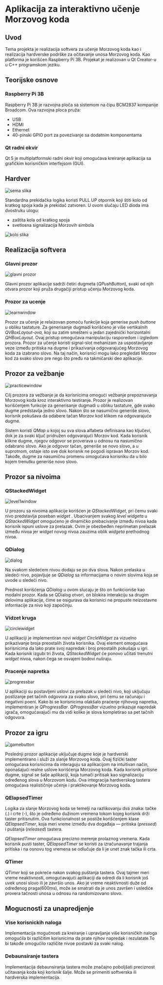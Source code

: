 # Aplikacija za interaktivno učenje Morzovog koda

## Uvod

Tema projekta je realizacija softvera za učenje Morzovog koda kao i realizacija hardverske podrške za očitavanje unosa Morzovog koda. Kao platforma je korišćen Raspberry Pi 3B. Projekat je realizovan u Qt Creator-u u C++ programskom jeziku.

## Teorijske osnove

### Raspberry Pi 3B

Raspberry Pi 3B je razvojna ploča sa sistemom na čipu BCM2837 kompanije Broadcom. 
Ova razvojna ploca pruža: 
* USB 
* HDMI
* Ethernet 
* 40-pinski GPIO port za povezivanje sa dodatnim komponentama

### Qt radni okvir

Qt 5 je multiplatformski radni okvir koji omogućava kreiranje aplikacija sa grafičkim korisničkim interfejsom (GUI). 

## Hardver

![sema slika](skibidi.png)

Standardna prekidačka logika koristi PULL UP otpornik koji štiti kolo od kratkog spoja kada je prekidač zatvoren. U ovom slučaju LED dioda ima dvostruku ulogu:
* zaštita kola od kratkog spoja
* svetlosna signalizacija Morzovih simbola


![kolo slika](kolo.jpeg)

## Realizacija softvera

### Glavni prozor

![glavni prozor](mainwindow.jpeg)


Glavni prozor aplikacije sadrži četiri dugmeta (*QPushButton*), svaki od njih otvara prozor koji pruža drugačiji pristup učenju Morzovog koda.

### Prozor za ucenje

![learnwindow](learnwindow.jpeg)

Prozor za učenje je relaizovan pomoću funkcije koja generise *push buttone* u obliku tastature. Za generisanje dugmadi korišćeno je više vertikalnih *QVBoxLayout-ova,* koji su zatim smešteni u jedan zajednički horizontalni *QHBoxLayout*. Ovaj pristup omogućava manipulaciju rasporedom i izgledom prozora. Prozor za učenje koristi signal-slot mehanizam za uspostavljanje veze između pritiska na dugme i prikazivanja odgovarajućeg Morzovog koda za izabrano slovo. Na taj način, korisnici mogu lako pregledati Morzov kod za svako slovo pre nego što pređu na takmičarski deo aplikacije.

## Prozor za vežbanje

![practicewindow](practice.jpeg)

Cilj prozora za vežbanje je da korisnicima omogući vežbanje prepoznavanja Morzovog koda kroz interaktivno testiranje. Prozor je realizovan korišćenjem funkcije za generisanje dugmadi u obliku tastature, gde svako dugme predstavlja jedno slovo.  Nakon što se nasumično generiše slovo, korisnik pokušava da odabere tačan Morzov kod klikom na odgovarajuće dugme.

Sistem koristi *QMap* u kojoj su sva slova alfabeta definisana kao ključevi, dok je za svaki ključ pridružen odgovarajući Morzov kod. Kada korisnik klikne dugme, njegov odgovor se proverava u odnosu na nasumično odabrano slovo. Ako je odgovor tačan, generiše se novo slovo, a u suprotnom, ostaje isto sve dok korisnik ne pogodi ispravan Morzov kod. Takođe, dugme za nasumičnu promenu omogućava korisniku da u bilo kojem trenutku generiše novo slovo.

## Prozor sa nivoima

### QStackedWidget

![level1window](level1.jpeg)

U prozoru sa nivoima aplikacije korišćen je *QStackedWidget*, pri čemu svaki nivo predstavlja poseban *widget* . Ubacivanjem svakog *level widgeta* u *QStackedWidget* omogućeno je dinamičko prebacivanje između nivoa kada korisnik ispuni uslove za prelazak. Ovim je obezbeđen neprimetan prelazak između nivoa jer *widget* novog nivoa zauzima oblik *widgeta* prethodnog nivoa.

### QDialog

![dialog](dialog.jpeg)


Na svakom sledećem nivou dodaju se po dva slova. Nakon prelaska u sledeći nivo, pojavljuje se *QDialog* sa informacijama o novim slovima koja se uvode u sledeći nivo.

Prednost korišćenja *QDialog* u ovom slucaju je što on funkcioniše kao modalni prozor. Kada se QDialog otvori, on blokira interakciju sa drugim delovima aplikacije, čime se osigurava da korisnici ne propuste neizostavne informacije za nivo koji započinju.

### Vidzet kruga

![circlewidget](circlewidget.jpeg)

U aplikaciji je implementiran novi *widget* *CircleWidget* za vizuelno prikazivanje broja preostalih života korisnika. Ovaj element omogućava korisnicima da lako prate svoj napredak i broj preostalih pokušaja u igri. Kada korisnik izgubi tri života, *QStackedWidget* će ponovo učitati trenutni *widget* nivoa, nakon čega se osvajeni bodovi nuliraju.

### Pracenje napretka

![progressbar](progressbar.jpeg)

U aplikaciji su postavljeni uslovi za prelazak u sledeći nivo, koji uključuju postizanje pet tačnih odgovora za svako slovo, pri čemu se računaju i negativni poeni. Kako bi se korisnicima olakšalo praćenje njihovog napretka, implementiran je *QProgressBar*.
*QProgressBar* vizuelno prikazuje napredak igrača, omogućavajući mu da vidi koliko je slova kompletirao sa pet tačnih odgovora.


## Prozor za igru

![gamebutton](gamebutton.jpeg)


Poslednji prozor aplikacije uključuje dugme koje je hardverski implementirano i služi za slanje Morzovog koda. Ovaj fizički taster omogućava korisnicima da interaguju sa aplikacijom na intuitivan način, oponašajući realne uslove korišćenja Morzovog koda. Kada korisnik pritisne dugme, signal se šalje aplikaciji, koja tumači pritisak kao signalizaciju određenog slova u Morzovom kodu. Ova integracija hardverskog tastera omogućava realističnije učenje i praktikovanje Morzovog koda.

### QElapsedTimer

Logika za slanje Morzovog koda se temelji na razlikovanju dva znaka: tačke (.) i crte (-), što je određeno dužinom vremena tokom kojeg korisnik drži taster pritisnutim. Ova funkcionalnost se postiže korišćenjem klase *QElapsedTimer*, koja meri vreme između dva događaja — pritiska (*pressed*) i puštanja (*released*) tastera.

*QElapsedTimer* omogućava precizno merenje prolaznog vremena. 
Kada korisnik pusti taster, *QElapsedTimer* se koristi za izračunavanje trajanja pritiska i na osnovu tog vremena se odlučuje da li je unet znak tačka ili crta.

### QTimer

 *QTimer* koji se pokreće nakon svakog puštanja tastera. Ovaj tajmer meri vreme neaktivnosti, omogućavajući aplikaciji da odredi da li korisnik još uvek unosi slovo ili je završio unos. Ako je vreme neaktivnosti duže od određenog praga(600ms), može se smatrati da je unos završen i uslediće provera tačnosti unosa u odnosu na randomizovano slovo.


 ## Mogucnosti za unapredjenje

 ### Vise korisnickih naloga

  Implementacija mogućnosti za kreiranje i upravljanje više korisničkih naloga omogućila bi različitim korisnicima da prate njihov napredak i rezulatate.To bi takođe omogućilo različite nivoe postavki za svaki nalog.

### Debaunsiranje tastera
  Implementacija debaunsiranja tastera može značajno poboljšati preciznost učitavanja koda koji korisnik šalje. Može se primeniti softverska ili hardverska implementacija.

  

